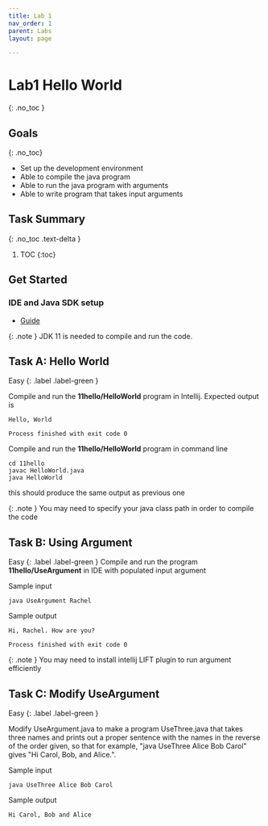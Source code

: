 ```yaml
---
title: Lab 1
nav_order: 1
parent: Labs
layout: page

---
```


# Lab1 Hello World
{: .no_toc }

## Goals
{: .no_toc}
* Set up the development environment
* Able to compile the java program
* Able to run the java program with arguments
* Able to write program that takes input arguments

## Task Summary
{: .no_toc .text-delta }
1. TOC
{:toc}

## Get Started

### IDE and Java SDK setup
* [Guide](https://introcs.cs.princeton.edu/java/code/)

{: .note }
JDK 11 is needed to compile and run the code.

## Task A: Hello World 
Easy
{: .label .label-green }


Compile and run the **11hello/HelloWorld** program in Intellij. 
Expected output is

```
Hello, World

Process finished with exit code 0
```

Compile and run the **11hello/HelloWorld** program in command line

```
cd 11hello
javac HelloWorld.java
java HelloWorld
```
this should produce the same output as previous one

{: .note } 
You may need to specify your java class path in order to compile the code


## Task B: Using Argument 
Easy
{: .label .label-green }
Compile and run the program **11hello/UseArgument** in IDE with populated input argument

Sample input
```
java UseArgument Rachel
```
Sample output
``` 
Hi, Rachel. How are you?

Process finished with exit code 0
```

{: .note }
You may need to install intellij LIFT plugin to run argument efficiently


## Task C: Modify UseArgument 

Easy
{: .label .label-green }

Modify UseArgument.java to make a program UseThree.java that takes three names and prints out a proper sentence with the names in the reverse of the order given, so that for example, "java UseThree Alice Bob Carol" gives "Hi Carol, Bob, and Alice.".

Sample input
```
java UseThree Alice Bob Carol
```
Sample output

```
Hi Carol, Bob and Alice

```


